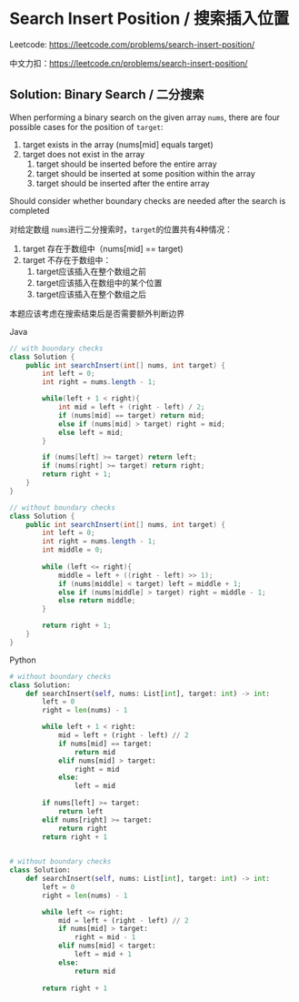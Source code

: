 # Search Insert Position / 搜索插入位置

Leetcode: https://leetcode.com/problems/search-insert-position/

中文力扣：https://leetcode.cn/problems/search-insert-position/

## Solution: Binary Search / 二分搜索

When performing a binary search on the given array `nums`, there are four possible cases for the position of `target`:

1. target exists in the array (nums[mid] equals target)
2. target does not exist in the array
   1. target should be inserted before the entire array
   2. target should be inserted at some position within the array
   3. target should be inserted after the entire array

Should consider whether boundary checks are needed after the search is completed

对给定数组 `nums`进行二分搜索时，`target`的位置共有4种情况：

1. target 存在于数组中（nums[mid] == target)
2. target 不存在于数组中：
   1. target应该插入在整个数组之前
   2. target应该插入在数组中的某个位置
   3. target应该插入在整个数组之后

本题应该考虑在搜索结束后是否需要额外判断边界

Java

```java
// with boundary checks
class Solution {
    public int searchInsert(int[] nums, int target) {
        int left = 0;
        int right = nums.length - 1;

        while(left + 1 < right){
            int mid = left + (right - left) / 2;
            if (nums[mid] == target) return mid;
            else if (nums[mid] > target) right = mid;
            else left = mid;
        }

        if (nums[left] >= target) return left;
        if (nums[right] >= target) return right;
        return right + 1;
    }
}

```

```java
// without boundary checks
class Solution {
    public int searchInsert(int[] nums, int target) {
        int left = 0;
        int right = nums.length - 1;
        int middle = 0;
     
        while (left <= right){
            middle = left + ((right - left) >> 1);
            if (nums[middle] < target) left = middle + 1;
            else if (nums[middle] > target) right = middle - 1;
            else return middle;
        }

        return right + 1;
    }
}
```

Python

```python
# without boundary checks
class Solution:
    def searchInsert(self, nums: List[int], target: int) -> int:
        left = 0
        right = len(nums) - 1

        while left + 1 < right:
            mid = left + (right - left) // 2
            if nums[mid] == target:
                return mid
            elif nums[mid] > target:
                right = mid
            else:
                left = mid
  
        if nums[left] >= target:
            return left
        elif nums[right] >= target:
            return right
        return right + 1
  
```

```python
# without boundary checks
class Solution:
    def searchInsert(self, nums: List[int], target: int) -> int:
        left = 0
        right = len(nums) - 1

        while left <= right:
            mid = left + (right - left) // 2
            if nums[mid] > target:
                right = mid - 1
            elif nums[mid] < target:
                left = mid + 1
            else:
                return mid
  
        return right + 1
```
